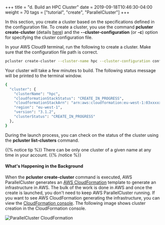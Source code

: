 +++
title = "d. Build an HPC Cluster"
date = 2019-09-18T10:46:30-04:00
weight = 70
tags = ["tutorial", "create", "ParallelCluster"]
+++

In this section, you create a cluster based on the specifications defined in the configuration file. To create a cluster, you use the command **pcluster create-cluster** (details [here](https://docs.aws.amazon.com/parallelcluster/latest/ug/pcluster.create-cluster-v3.html)) and the **--cluster-configuration** (or **-c**) option for specifying the cluster configuration file.

In your AWS Cloud9 terminal, run the following to create a cluster. Make sure that the configuration file path is correct.

```bash
pcluster create-cluster --cluster-name hpc --cluster-configuration config.yaml
```

Your cluster will take a few minutes to build. The following status message will be printed to the terminal window.

```bash
{
  "cluster": {
    "clusterName": "hpc",
    "cloudformationStackStatus": "CREATE_IN_PROGRESS",
    "cloudformationStackArn": "arn:aws:cloudformation:eu-west-1:03xxxxxxx:stack/cfd/67df3d40-4797-11ec-8758-0aef8dbeecd5",
    "region": "eu-west-1",
    "version": "3.1.2",
    "clusterStatus": "CREATE_IN_PROGRESS"
  },
}
```
During the launch process, you can check on the status of the cluster using the **pcluster list-clusters** command.

{{% notice tip %}}
There can be only one cluster of a given name at any time in your account.
{{% /notice %}}


#### What's Happening in the Background

When the **pcluster create-cluster** command is executed, AWS ParallelCluster generates an [AWS CloudFormation](https://aws.amazon.com/cloudformation/) template to generate an infrastructure in AWS. The bulk of the work is done in AWS and once the create is launched, you don't need to keep AWS ParallelCluster running. If you want to see AWS CloudFormation generating the infrastructure, you can view the [CloudFormation console](https://console.aws.amazon.com/cloudformation/). The following image shows cluster creation in the CloudFormation console.

![ParallelCluster CloudFormation](/images/hpc-aws-parallelcluster-workshop/pc-cloudformation.png)
